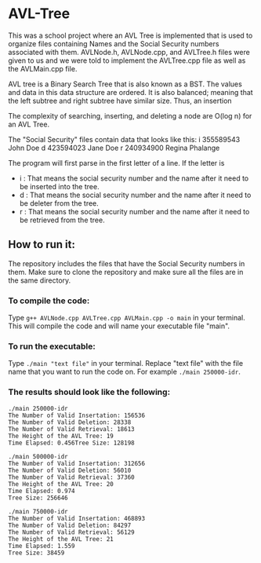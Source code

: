 # AVL-Tree

This was a school project where an AVL Tree is implemented that is used to organize files containing Names and the Social Security numbers associated with them.
AVLNode.h, AVLNode.cpp, and AVLTree.h files were given to us and we were told to implement the AVLTree.cpp file as well as the AVLMain.cpp file. 

AVL tree is a Binary Search Tree that is also known as a BST. The values and data in this data structure are ordered. It is also balanced; meaning that the left subtree and right subtree have similar size. Thus, an insertion 

The complexity of searching, inserting, and deleting a node are O(log n) for an AVL Tree. 

The "Social Security" files contain data that looks like this:
i 355589543    John Doe
d 423594023    Jane Doe
r 240934900    Regina Phalange

The program will first parse in the first letter of a line. If the letter is
  - i : That means the social security number and the name after it need to be inserted into the tree.
  - d : That means the social security number and the name after it need to be deleter from the tree.
  - r : That means the social security number and the name after it need to be retrieved from the tree.

## How to run it:
The repository includes the files that have the Social Security numbers in them. Make sure to clone the repository and make sure all the files are in the same directory.
### To compile the code:
Type ``` g++ AVLNode.cpp AVLTree.cpp AVLMain.cpp -o main ``` in your terminal.
This will compile the code and will name your executable file "main".
### To run the executable:
Type ``` ./main "text file" ``` in your terminal. Replace "text file" with the file name that you want to run the code on. For example ``` ./main 250000-idr ```.
### The results should look like the following:
```
./main 250000-idr
The Number of Valid Insertation: 156536
The Number of Valid Deletion: 28338
The Number of Valid Retrieval: 18613
The Height of the AVL Tree: 19
Time Elapsed: 0.456Tree Size: 128198

./main 500000-idr
The Number of Valid Insertation: 312656
The Number of Valid Deletion: 56010
The Number of Valid Retrieval: 37360
The Height of the AVL Tree: 20
Time Elapsed: 0.974
Tree Size: 256646

./main 750000-idr
The Number of Valid Insertation: 468893
The Number of Valid Deletion: 84297
The Number of Valid Retrieval: 56129
The Height of the AVL Tree: 21
Time Elapsed: 1.559
Tree Size: 38459
```
